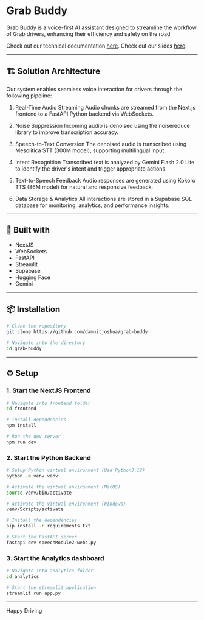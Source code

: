#  Grab Buddy

Grab Buddy is a voice-first AI assistant designed to streamline the workflow of Grab drivers, enhancing their efficiency and safety on the road

Check out our technical documentation [here](https://docs.google.com/document/d/1rJnp1w4t5gLsYAt71yyAbK3h2b3cDaPSX-DbTpzocus/edit?usp=sharing).
Check out our slides [here](https://docs.google.com/presentation/d/1UNVEqKLw4onzt-WcmKoE9auZqQljWi289nAipNrMeS8/edit?usp=sharing).


---
## 🏗️ Solution Architecture

Our system enables seamless voice interaction for drivers through the following pipeline:

1. Real-Time Audio Streaming
Audio chunks are streamed from the Next.js frontend to a FastAPI Python backend via WebSockets.


2. Noise Suppression
Incoming audio is denoised using the noisereduce library to improve transcription accuracy.

3. Speech-to-Text Conversion
The denoised audio is transcribed using Mesolitica STT (300M model), supporting multilingual input.

4.  Intent Recognition
Transcribed text is analyzed by Gemini Flash 2.0 Lite to identify the driver's intent and trigger appropriate actions.

5. Text-to-Speech Feedback
Audio responses are generated using Kokoro TTS (86M model) for natural and responsive feedback.

6. Data Storage & Analytics
All interactions are stored in a Supabase SQL database for monitoring, analytics, and performance insights.


---

## 🚀 Built with

- NextJS
- WebSockets
- FastAPI
- Streamlit
- Supabase
- Hugging Face
- Gemini

---

## 📦 Installation

```bash
# Clone the repository
git clone https://github.com/damnitjoshua/grab-buddy

# Navigate into the directory
cd grab-buddy
```

---

## ⚙️ Setup

### 1. Start the NextJS Frontend

```bash
# Navigate into frontend folder
cd frontend

# Install dependencies
npm install

# Run the dev server
npm run dev
```

### 2. Start the Python Backend

```bash
# Setup Python virtual environment (Use Python3.12)
python -m venv venv

# Activate the virtual environment (MacOS)
source venv/bin/activate 

# Activate the virtual environment (Windows)
venv/Scripts/activate

# Install the dependencies
pip install -r requirements.txt

# Start the FastAPI server
fastapi dev speechModule2-webs.py
```

### 3. Start the Analytics dashboard

```bash
# Navigate into analytics folder
cd analytics

# Start the streamlit application
streamlit run app.py
```

***

Happy Driving 

